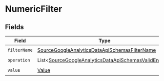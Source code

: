 # NumericFilter


## Fields

| Field                                                                                                                        | Type                                                                                                                         | Required                                                                                                                     | Description                                                                                                                  |
| ---------------------------------------------------------------------------------------------------------------------------- | ---------------------------------------------------------------------------------------------------------------------------- | ---------------------------------------------------------------------------------------------------------------------------- | ---------------------------------------------------------------------------------------------------------------------------- |
| `filterName`                                                                                                                 | [SourceGoogleAnalyticsDataApiSchemasFilterName](../../models/shared/SourceGoogleAnalyticsDataApiSchemasFilterName.md)        | :heavy_check_mark:                                                                                                           | N/A                                                                                                                          |
| `operation`                                                                                                                  | List\<[SourceGoogleAnalyticsDataApiSchemasValidEnums](../../models/shared/SourceGoogleAnalyticsDataApiSchemasValidEnums.md)> | :heavy_check_mark:                                                                                                           | N/A                                                                                                                          |
| `value`                                                                                                                      | [Value](../../models/shared/Value.md)                                                                                        | :heavy_check_mark:                                                                                                           | N/A                                                                                                                          |
